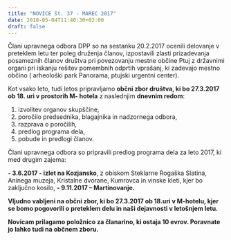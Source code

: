 ```yaml
---
title: "NOVICE št. 37 - MAREC 2017"
date: 2018-05-04T11:40:30+02:00
draft: false
---
```


Člani upravnega odbora DPP so na sestanku 20.2.2017 ocenili delovanje v preteklem letu ter poleg druženja članov, izpostavili zlasti prizadevanja posameznih članov društva  pri povezovanju mestne občine Ptuj z državnimi organi pri iskanju rešitev pomembnih odprtih vprašanj, ki zadevajo mestno občino ( arheološki park Panorama, ptujski urgentni center).


Kot vsako leto, tudi letos pripravljamo **občni zbor društva, ki bo 27.3.2017 ob 18. uri v prostorih M- hotela** z naslednjim **dnevnim redom**:


1.    izvolitev organov skupščine,
2.    poročilo predsednika, blagajnika in nadzornega odbora,
3.    razprava o poročilih,
4.    predlog programa dela,
5.    pobude in predlogi članov.


Člani upravnega odbora so pripravili predlog programa dela za leto 2017, ki med drugim zajema:

**\- 3.6.2017 - izlet  na Kozjansko**, z obiskom Steklarne Rogaška Slatina,                                                                Aninega muzeja, Kristalne dvorane, Kumrovca in vinske kleti, kjer bo zaključno kosilo,
**\- 9.11.2017 – Martinovanje.**


**Vljudno vabljeni na občni zbor, ki bo 27.3.2017 ob 18.uri v M-hotelu, kjer se bomo pogovorili o preteklem delu in naši dejavnosti v letošnjem letu.**


**Novicam prilagamo položnico za članarino, ki ostaja 10 evrov. Poravnate  jo lahko tudi na občnem zboru.**